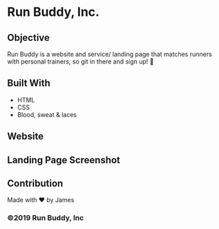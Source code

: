 # Run Buddy, Inc. 

## Objective
Run Buddy is a website and service/ landing page that matches runners with personal trainers, so git in there and sign up! 🏃

## Built With
* HTML
* CSS 
* Blood, sweat & laces
## Website

## Landing Page Screenshot

## Contribution
Made with ❤️ by James

### ©️2019 Run Buddy, Inc 
